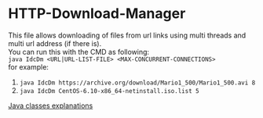 # HTTP-Download-Manager
This file allows downloading of files from url links using multi threads and multi url address (if there is).  
You can run this with the CMD as following:  
`java IdcDm <URL|URL-LIST-FILE> <MAX-CONCURRENT-CONNECTIONS>`  
for example:  
1. `java IdcDm https://archive.org/download/Mario1_500/Mario1_500.avi 8`  
2. `java IdcDm CentOS-6.10-x86_64-netinstall.iso.list 5`

[Java classes explanations](https://github.com/BarPrimat/HTTP-Download-Manager/blob/master/src/main/java/README.md)
